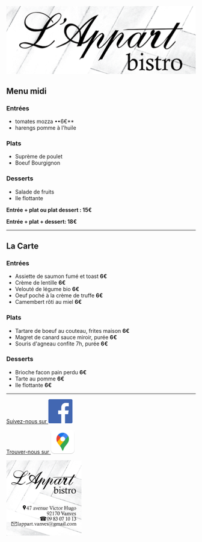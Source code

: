 <img src="appart.png" alt="drawing" width="600"/>


## Menu midi 
### Entrées
- tomates mozza ••6€**
- harengs pomme à l'huile 

### Plats
- Suprème de poulet 
- Boeuf Bourgignon

### Desserts
- Salade de fruits
- Ile flottante


**Entrée  + plat ou  plat dessert : 15€**

**Entrée  + plat + dessert: 18€**

-------------

## La Carte

### Entrées
- Assiette de saumon fumé et toast **6€**
- Crème de lentille **6€**
- Velouté de légume bio **6€**
- Oeuf poché à la crème de truffe **6€**
- Camembert rôti au miel **6€**

### Plats
- Tartare de boeuf au couteau, frites maison **6€**
- Magret de canard sauce miroir, purée **6€**
- Souris d'agneau confite 7h, purée **6€**

### Desserts
- Brioche facon pain perdu **6€**
- Tarte au pomme **6€**
- Ile flottante **6€**

-------------

[Suivez-nous sur <img src="fb_icon_325x325.png" width="64">](https://www.facebook.com/pg/lappart.vanves)

[Trouver-nous sur <img src="google-maps.png" width="64">](https://goo.gl/maps/dQ14azTkhz1ixXj96)

<img src="appart-visit-card.png" alt="drawing" width="200"/>


